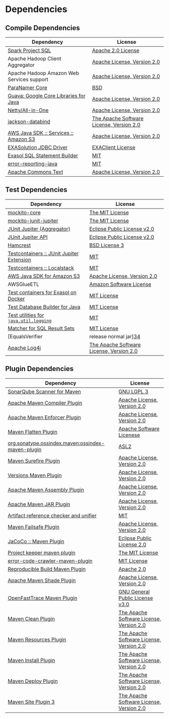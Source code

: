 <!-- @formatter:off -->
# Dependencies

## Compile Dependencies

| Dependency                                  | License                                       |
| ------------------------------------------- | --------------------------------------------- |
| [Spark Project SQL][0]                      | [Apache 2.0 License][1]                       |
| Apache Hadoop Client Aggregator             | [Apache License, Version 2.0][2]              |
| Apache Hadoop Amazon Web Services support   | [Apache License, Version 2.0][2]              |
| [ParaNamer Core][3]                         | [BSD][4]                                      |
| [Guava: Google Core Libraries for Java][5]  | [Apache License, Version 2.0][6]              |
| [Netty/All-in-One][7]                       | [Apache License, Version 2.0][8]              |
| [jackson-databind][9]                       | [The Apache Software License, Version 2.0][6] |
| [AWS Java SDK :: Services :: Amazon S3][10] | [Apache License, Version 2.0][11]             |
| [EXASolution JDBC Driver][12]               | [EXAClient License][13]                       |
| [Exasol SQL Statement Builder][14]          | [MIT][15]                                     |
| [error-reporting-java][16]                  | [MIT][15]                                     |
| [Apache Commons Text][17]                   | [Apache License, Version 2.0][2]              |

## Test Dependencies

| Dependency                                      | License                                       |
| ----------------------------------------------- | --------------------------------------------- |
| [mockito-core][18]                              | [The MIT License][19]                         |
| [mockito-junit-jupiter][18]                     | [The MIT License][19]                         |
| [JUnit Jupiter (Aggregator)][20]                | [Eclipse Public License v2.0][21]             |
| [JUnit Jupiter API][20]                         | [Eclipse Public License v2.0][21]             |
| [Hamcrest][22]                                  | [BSD License 3][23]                           |
| [Testcontainers :: JUnit Jupiter Extension][24] | [MIT][25]                                     |
| [Testcontainers :: Localstack][24]              | [MIT][25]                                     |
| [AWS Java SDK for Amazon S3][10]                | [Apache License, Version 2.0][11]             |
| AWSGlueETL                                      | [Amazon Software License][26]                 |
| [Test containers for Exasol on Docker][27]      | [MIT License][28]                             |
| [Test Database Builder for Java][29]            | [MIT License][30]                             |
| [Test utilities for `java.util.logging`][31]    | [MIT][15]                                     |
| [Matcher for SQL Result Sets][32]               | [MIT License][33]                             |
| [EqualsVerifier | release normal jar][34]       | [Apache License, Version 2.0][2]              |
| [Apache Log4j][35]                              | [The Apache Software License, Version 2.0][6] |

## Plugin Dependencies

| Dependency                                              | License                                       |
| ------------------------------------------------------- | --------------------------------------------- |
| [SonarQube Scanner for Maven][36]                       | [GNU LGPL 3][37]                              |
| [Apache Maven Compiler Plugin][38]                      | [Apache License, Version 2.0][2]              |
| [Apache Maven Enforcer Plugin][39]                      | [Apache License, Version 2.0][2]              |
| [Maven Flatten Plugin][40]                              | [Apache Software Licenese][6]                 |
| [org.sonatype.ossindex.maven:ossindex-maven-plugin][41] | [ASL2][6]                                     |
| [Maven Surefire Plugin][42]                             | [Apache License, Version 2.0][2]              |
| [Versions Maven Plugin][43]                             | [Apache License, Version 2.0][2]              |
| [Apache Maven Assembly Plugin][44]                      | [Apache License, Version 2.0][2]              |
| [Apache Maven JAR Plugin][45]                           | [Apache License, Version 2.0][2]              |
| [Artifact reference checker and unifier][46]            | [MIT][15]                                     |
| [Maven Failsafe Plugin][47]                             | [Apache License, Version 2.0][2]              |
| [JaCoCo :: Maven Plugin][48]                            | [Eclipse Public License 2.0][49]              |
| [Project keeper maven plugin][50]                       | [The MIT License][51]                         |
| [error-code-crawler-maven-plugin][52]                   | [MIT License][53]                             |
| [Reproducible Build Maven Plugin][54]                   | [Apache 2.0][6]                               |
| [Apache Maven Shade Plugin][55]                         | [Apache License, Version 2.0][2]              |
| [OpenFastTrace Maven Plugin][56]                        | [GNU General Public License v3.0][57]         |
| [Maven Clean Plugin][58]                                | [The Apache Software License, Version 2.0][6] |
| [Maven Resources Plugin][59]                            | [The Apache Software License, Version 2.0][6] |
| [Maven Install Plugin][60]                              | [The Apache Software License, Version 2.0][6] |
| [Maven Deploy Plugin][61]                               | [The Apache Software License, Version 2.0][6] |
| [Maven Site Plugin 3][62]                               | [The Apache Software License, Version 2.0][6] |

[0]: https://spark.apache.org/
[1]: http://www.apache.org/licenses/LICENSE-2.0.html
[2]: https://www.apache.org/licenses/LICENSE-2.0.txt
[3]: https://github.com/paul-hammant/paranamer
[4]: LICENSE
[5]: https://github.com/google/guava
[6]: http://www.apache.org/licenses/LICENSE-2.0.txt
[7]: https://netty.io
[8]: https://www.apache.org/licenses/LICENSE-2.0
[9]: http://github.com/FasterXML/jackson
[10]: https://aws.amazon.com/sdkforjava
[11]: https://aws.amazon.com/apache2.0
[12]: http://www.exasol.com
[13]: https://docs.exasol.com/connect_exasol/drivers/jdbc.htm
[14]: https://github.com/exasol/sql-statement-builder
[15]: https://opensource.org/licenses/MIT
[16]: https://github.com/exasol/error-reporting-java
[17]: https://commons.apache.org/proper/commons-text
[18]: https://github.com/mockito/mockito
[19]: https://github.com/mockito/mockito/blob/main/LICENSE
[20]: https://junit.org/junit5/
[21]: https://www.eclipse.org/legal/epl-v20.html
[22]: http://hamcrest.org/JavaHamcrest/
[23]: http://opensource.org/licenses/BSD-3-Clause
[24]: https://testcontainers.org
[25]: http://opensource.org/licenses/MIT
[26]: http://aws.amazon.com/asl/
[27]: https://github.com/exasol/exasol-testcontainers/
[28]: https://github.com/exasol/exasol-testcontainers/blob/main/LICENSE
[29]: https://github.com/exasol/test-db-builder-java/
[30]: https://github.com/exasol/test-db-builder-java/blob/main/LICENSE
[31]: https://github.com/exasol/java-util-logging-testing/
[32]: https://github.com/exasol/hamcrest-resultset-matcher/
[33]: https://github.com/exasol/hamcrest-resultset-matcher/blob/main/LICENSE
[34]: https://www.jqno.nl/equalsverifier
[35]: http://logging.apache.org/log4j/1.2/
[36]: http://sonarsource.github.io/sonar-scanner-maven/
[37]: http://www.gnu.org/licenses/lgpl.txt
[38]: https://maven.apache.org/plugins/maven-compiler-plugin/
[39]: https://maven.apache.org/enforcer/maven-enforcer-plugin/
[40]: https://www.mojohaus.org/flatten-maven-plugin
[41]: https://sonatype.github.io/ossindex-maven/maven-plugin/
[42]: https://maven.apache.org/surefire/maven-surefire-plugin/
[43]: http://www.mojohaus.org/versions-maven-plugin/
[44]: https://maven.apache.org/plugins/maven-assembly-plugin/
[45]: https://maven.apache.org/plugins/maven-jar-plugin/
[46]: https://github.com/exasol/artifact-reference-checker-maven-plugin
[47]: https://maven.apache.org/surefire/maven-failsafe-plugin/
[48]: https://www.jacoco.org/jacoco/trunk/doc/maven.html
[49]: https://www.eclipse.org/legal/epl-2.0/
[50]: https://github.com/exasol/project-keeper/
[51]: https://github.com/exasol/project-keeper/blob/main/LICENSE
[52]: https://github.com/exasol/error-code-crawler-maven-plugin/
[53]: https://github.com/exasol/error-code-crawler-maven-plugin/blob/main/LICENSE
[54]: http://zlika.github.io/reproducible-build-maven-plugin
[55]: https://maven.apache.org/plugins/maven-shade-plugin/
[56]: https://github.com/itsallcode/openfasttrace-maven-plugin
[57]: https://www.gnu.org/licenses/gpl-3.0.html
[58]: http://maven.apache.org/plugins/maven-clean-plugin/
[59]: http://maven.apache.org/plugins/maven-resources-plugin/
[60]: http://maven.apache.org/plugins/maven-install-plugin/
[61]: http://maven.apache.org/plugins/maven-deploy-plugin/
[62]: http://maven.apache.org/plugins/maven-site-plugin/
